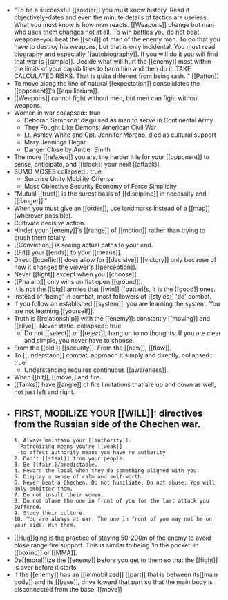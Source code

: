 - "To be a successful [[soldier]] you must know history. Read it objectively–dates and even the minute details of tactics are useless. What you must know is how man reacts. [[Weapons]] change but man who uses them changes not at all. To win battles you do not beat weapons–you beat the [[soul]] of man of the enemy man. To do that you have to destroy his weapons, but that is only incidental. You must read biography and especially [[autobiography]]. If you will do it you will find that war is [[simple]]. Decide what will hurt the [[enemy]] most within the limits of your capabilities to harm him and then do it. TAKE CALCULATED RISKS. That is quite different from being rash. " [[Patton]]
- To move along the line of natural [[expectation]] consolidates the [[opponent]]'s [[equilibrium]].
- [[Weapons]] cannot fight without men, but men can fight without weapons.
- Women in war
  collapsed:: true
	- Deborah Sampson: disguised as man to serve in Continental Army
	- They Fought Like Demons: American Civil War
	- Lt. Ashley White and Cpt. Jennifer Moreno, died as cultural support
	- Mary Jennings Hegar
	- Danger Close by Amber Smith
- The more [[relaxed]] you are, the harder it is for your [[opponent]] to sense, anticipate, and [[block]] your next [[attack]].
- SUMO MOSES
  collapsed:: true
	- Surprise
	  Unity
	  Mobility
	  Offense
	- Mass
	  Objective
	  Security
	  Economy of Force
	  Simplicity
- "Mutual [[trust]] is the surest basis of [[discipline]] in necessity and [[danger]]."
- When you must give an [[order]], use landmarks instead of a [[map]] (wherever possible).
- Cultivate decisive action.
- Hinder your [[enemy]]'s [[range]] of [[motion]] rather than trying to crush them totally.
- [[Conviction]] is seeing actual paths to your end.
- [[Fit]] your [[ends]] to your [[means]].
- Direct [[conflict]] does allow for [[decisive]] [[victory]] only because of how it changes the viewer's [[perception]].
- Never [[fight]] except when you [[choose]].
- [[Phalanx]] only wins on flat open [[ground]].
- It is not the [[big]] armies that [[win]] [[battle]]s, it is the [[good]] ones.
- instead of 'being' in combat, most followers of [[styles]] 'do' combat.
- If you follow an established [[system]], you are learning the system. You are not learning [[yourself]].
- Truth is [[relationship]] with the [[enemy]]: constantly [[moving]] and [[alive]]. Never static.
  collapsed:: true
	- Do not [[select]] or [[reject]]; hang on to no thoughts. If you are clear and simple, you never have to choose.
- From the [[old,]] [[security]]. From the [[new]], [[flow]].
- To [[understand]] combat, approach it simply and directly.
  collapsed:: true
	- Understanding requires continuous [[awareness]].
- When [[hit]], [[move]] and fire.
- [[Tanks]] have [[angle]] of fire limitations that are up and down as well, not just left and right.
- FIRST, MOBILIZE YOUR [[WILL]]: directives from the Russian side of the Chechen war.
	-
	  1. Always maintain your [[authority]]. 
	   -Patronizing means you're [[weak]]
	   -to affect authority means you have no authority
	  2. Don't [[steal]] from your people.
	  3. Be [[fair]]/predictable.
	  4. Reward the local when they do something aligned with you.
	  5. Display a sense of calm and self-worth.
	  6. Never beat a Chechen. Do not humiliate. Do not abuse. You will only embitter them.
	  7. Do not insult their women.
	  8. Do not blame the one in front of you for the last attack you suffered.
	  9. Study their culture.
	  10. You are always at war. The one in front of you may not be on your side. Win them.
- [[Hug]]ging is the practice of staying 50-200m of the enemy to avoid close range fire support. This is similar to being 'in the pocket' in [[boxing]] or [[MMA]].
- De[[moral]]ize the [[enemy]] before you get to them so that the [[fight]] is over before it starts.
- If the [[enemy]] has an [[immobilized]] [[part]] that is between its[[main body]]  and its [[base]], drive toward that part so that the main body is disconnected from the base. [[move]]